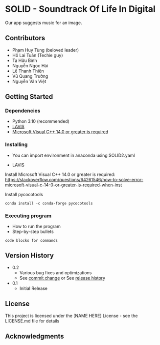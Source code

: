 # SOLID - Soundtrack Of Life In Digital

Our app suggests music for an image.

## Contributors

+ Phạm Huy Tùng (beloved leader)
+ Hồ Lai Tuân (Techie guy)
+ Tạ Hữu Bình
+ Nguyễn Ngọc Hải
+ Lê Thanh Thiên
+ Vũ Quang Trường
+ Nguyễn Văn Việt


## Getting Started

### Dependencies

* Python 3.10 (recommended)
* [LAVIS](https://github.com/salesforce/LAVIS)
* [Microsoft Visual C++ 14.0 or greater is required](https://visualstudio.microsoft.com/visual-cpp-build-tools/)

### Installing

* You can import environment in anaconda using SOLID2.yaml

* LAVIS

Install Microsoft Visual C++ 14.0 or greater is required: https://stackoverflow.com/questions/64261546/how-to-solve-error-microsoft-visual-c-14-0-or-greater-is-required-when-inst

Install pycocotools
```
conda install -c conda-forge pycocotools
```

### Executing program

* How to run the program
* Step-by-step bullets
```
code blocks for commands
```


## Version History

* 0.2
    * Various bug fixes and optimizations
    * See [commit change]() or See [release history]()
* 0.1
    * Initial Release

## License

This project is licensed under the [NAME HERE] License - see the LICENSE.md file for details

## Acknowledgments
